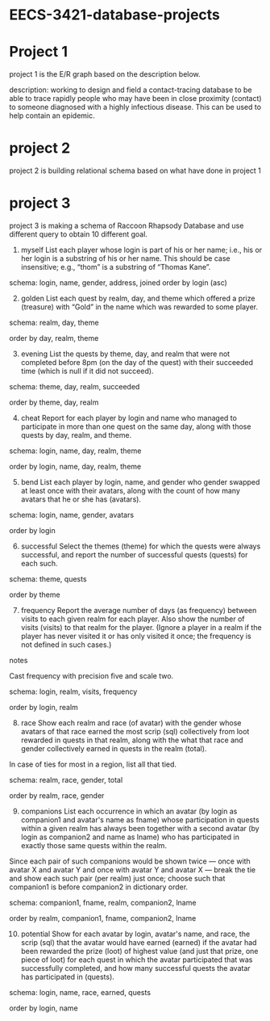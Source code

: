 # EECS-3421-database-projects
# Project 1
project 1 is the E/R graph based on the description below.

description: working to design and field a contact-tracing database to be able to trace rapidly people who may have been in close proximity (contact) to someone diagnosed with a highly infectious disease. This can be used to help contain an epidemic.

# project 2
project 2 is building relational schema based on what have done in project 1

# project 3

project 3 is making a schema of Raccoon Rhapsody Database and use different query to obtain 10 different goal.

1. myself
List each player whose login is part of his or her name; i.e., his or her login is a substring of his or her name. This should be case insensitive; e.g., “thom” is a substring of “Thomas Kane”.

schema: login, name, gender, address, joined
order by login (asc)


2. golden
List each quest by realm, day, and theme which offered a prize (treasure) with “Gold” in the name which was rewarded to some player.

schema: realm, day, theme

order by day, realm, theme


3. evening
List the quests by theme, day, and realm that were not completed before 8pm (on the day of the quest) with their succeeded time (which is null if it did not succeed).

schema: theme, day, realm, succeeded

order by theme, day, realm


4. cheat
Report for each player by login and name who managed to participate in more than one quest on the same day, along with those quests by day, realm, and theme.

schema: login, name, day, realm, theme

order by login, name, day, realm, theme


5. bend
List each player by login, name, and gender who gender swapped at least once with their avatars, along with the count of how many avatars that he or she has (avatars).

schema: login, name, gender, avatars

order by login



6. successful
Select the themes (theme) for which the quests were always successful, and report the number of successful quests (quests) for each such.

schema: theme, quests

order by theme



7. frequency
Report the average number of days (as frequency) between visits to each given realm for each player. Also show the number of visits (visits) to that realm for the player. (Ignore a player in a realm if the player has never visited it or has only visited it once; the frequency is not defined in such cases.)

notes

Cast frequency with precision five and scale two.

schema: login, realm, visits, frequency

order by login, realm



8. race
Show each realm and race (of avatar) with the gender whose avatars of that race earned the most scrip (sql) collectively from loot rewarded in quests in that realm, along with the what that race and gender collectively earned in quests in the realm (total).

In case of ties for most in a region, list all that tied.

schema: realm, race, gender, total

order by realm, race, gender



9. companions
List each occurrence in which an avatar (by login as companion1 and avatar's name as fname) whose participation in quests within a given realm has always been together with a second avatar (by login as companion2 and name as lname) who has participated in exactly those same quests within the realm.

Since each pair of such companions would be shown twice — once with avatar X and avatar Y and once with avatar Y and avatar X — break the tie and show each such pair (per realm) just once; choose such that companion1 is before companion2 in dictionary order.

schema: companion1, fname, realm, companion2, lname

order by realm, companion1, fname, companion2, lname



10. potential
Show for each avatar by login, avatar's name, and race, the scrip (sql) that the avatar would have earned (earned) if the avatar had been rewarded the prize (loot) of highest value (and just that prize, one piece of loot) for each quest in which the avatar participated that was successfully completed, and how many successful quests the avatar has participated in (quests).

schema: login, name, race, earned, quests

order by login, name
